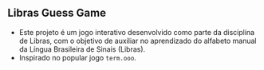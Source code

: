 ## Libras Guess Game

* Este projeto é um jogo interativo desenvolvido como parte da disciplina de Libras, com o objetivo de auxiliar no aprendizado do alfabeto manual da Língua Brasileira de Sinais (Libras).
* Inspirado no popular jogo `term.ooo`.
